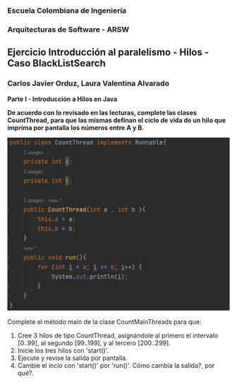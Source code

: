 
### Escuela Colombiana de Ingeniería
### Arquitecturas de Software - ARSW
## Ejercicio Introducción al paralelismo - Hilos - Caso BlackListSearch


### Carlos Javier Orduz, Laura Valentina Alvarado
  

**Parte I - Introducción a Hilos en Java**

**De acuerdo con lo revisado en las lecturas, complete las clases CountThread, para que las mismas definan el ciclo de vida de un hilo que imprima por pantalla los números entre A y B.**

![](https://github.com/CarlosOrduz777/ARSW-LAB01/blob/master/img/counterClass.PNG)

Complete el método main de la clase CountMainThreads para que:

   1. Cree 3 hilos de tipo CountThread, asignándole al primero el intervalo [0..99], al segundo [99..199], y al tercero [200..299].
   2. Inicie los tres hilos con 'start()'.
   3. Ejecute y revise la salida por pantalla.
   4. Cambie el incio con 'start()' por 'run()'. Cómo cambia la salida?, por qué?.


	
	


